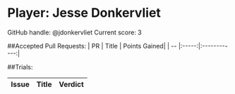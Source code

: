 # Player: Jesse Donkervliet

GitHub handle: @jdonkervliet
Current score: 3

##Accepted Pull Requests:
| PR | Title | Points Gained|
| -- |:-----:|:------------:|


##Trials:

| Issue | Title | Verdict|
| ----- |:-----:|:------:|

